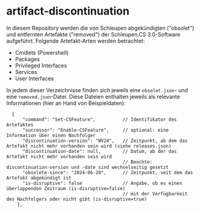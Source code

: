 # artifact-discontinuation

In diesem Repository werden die von Schleupen abgekündigten ("obsolet") und entfernten Artefakte ("removed") der Schleupen.CS 3.0-Software aufgeführt.
Folgende Artefakt-Arten werden betrachtet:
 * Cmdlets (Powershell)
 * Packages
 * Privileged Interfaces
 * Services
 * User Interfaces

In jedem dieser Verzeichnisse finden sich jeweils eine `obsolet.json`- und eine `removed.json`-Datei. Diese Dateien enthalten jeweils als relevante Informationen (hier an Hand von Beispieldaten):
```
  {
      "command": "Set-CSFeature",          // Identifikator des Artefaktes
      "successor": "Enable-CSFeature",     // optional: eine Information über einen Nachfolger
      "discontinuation-version": "WV24",   // Zeitpunkt, ab dem das Artefakt nicht mehr vorhanden sein wird (siehe releases.json)
      "discontinuation-date": null,        // Datum, ab der das Artefakt nicht mehr vorhanden sein wird
                                           // Beachte: discontinuation-version und -date sind wechselseitig gesetzt
      "obsolete-since": "2024-06-20",      // Zeitpunkt, seit dem das Artefakt abgekündigt ist
      "is-disruptive": false               // Angabe, ob es einen überlappenden Zeitraum (is-disruptive=false)
                                           // mit der Verfügbarkeit des Nachfolgers oder nicht gibt (is-disruptive=true)
    },
```
